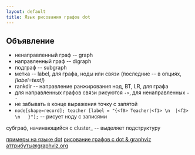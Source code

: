 ```yaml
---
layout: default
title: Язык рисования графов dot
---
```

## Объявление

* ненаправленный граф -- graph
* направленный граф -- digraph
* подграф -- subgraph
* метка -- label, для графа, ноды или связи (последние -- в опциях, _[label=text]_)
* rankdir -- направление ранжирования нод, BT, LR, для графа
* для направленных графов связи рисуются `->`, для ненаправленных `--`
* не забывать в конце выражения точку с запятой
* `node[shape=record]; teacher [label = "{<f0> Teacher|<f1> \n  |<f2> \n   }"];` -- рисует ноду с записями

субграф, начинающийся с cluster_ -- выделяет подструктуру

[примеры на языке dot](http://dkhramov.dp.ua/opisanie-grafov-na-iazyke-dot)
[рисование графов с dot & graphviz](https://tonyballantyne.com/graphs.html)
[аттрибуты@graphviz.org](http://graphviz.org/doc/info/attrs.html)
